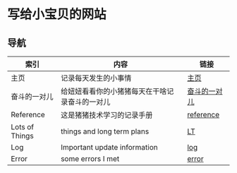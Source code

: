 # 写给小宝贝的网站

## 导航

| 索引           | 内容                                           | 链接                        |
| -------------- | ---------------------------------------------- | --------------------------- |
| 主页           | 记录每天发生的小事情                           | [主页](./main.html)         |
| 奋斗的一对儿   | 给妞妞看看你的小猪猪每天在干啥记录奋斗的一对儿 | [奋斗的一对儿](./work.html) |
| Reference      | 这是猪猪技术学习的记录手册                     | [reference](reference.html) |
| Lots of Things | things and long term plans                     | [LT](note.html)             |
| Log            | Important update information                   | [log](log.html)             |
| Error          | some errors I met                              | [error](errors.html)        |





